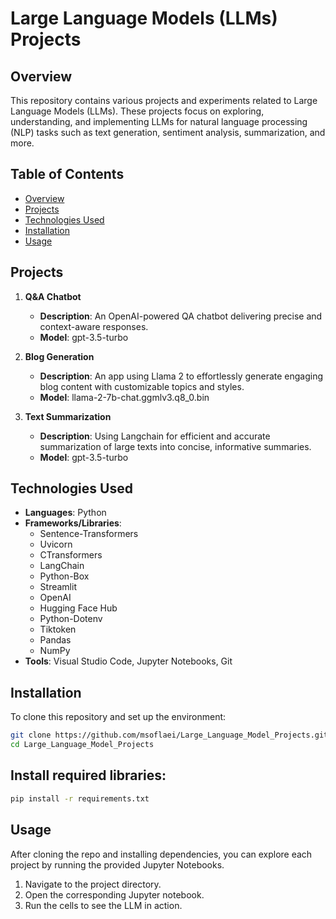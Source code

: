 # Large Language Models (LLMs) Projects

## Overview
This repository contains various projects and experiments related to Large Language Models (LLMs). These projects focus on exploring, understanding, and implementing LLMs for natural language processing (NLP) tasks such as text generation, sentiment analysis, summarization, and more.

## Table of Contents
- [Overview](#overview)
- [Projects](#projects)
- [Technologies Used](#technologies-used)
- [Installation](#installation)
- [Usage](#usage)

## Projects
1. **Q&A Chatbot**  
   - **Description**: An OpenAI-powered QA chatbot delivering precise and context-aware responses.
   - **Model**: gpt-3.5-turbo

2. **Blog Generation**  
   - **Description**: An app using Llama 2 to effortlessly generate engaging blog content with customizable topics and styles.
   - **Model**: llama-2-7b-chat.ggmlv3.q8_0.bin
  
3. **Text Summarization**  
   - **Description**: Using Langchain for efficient and accurate summarization of large texts into concise, informative summaries.
   - **Model**: gpt-3.5-turbo

## Technologies Used
- **Languages**: Python
- **Frameworks/Libraries**: 
  - Sentence-Transformers
  - Uvicorn
  - CTransformers
  - LangChain
  - Python-Box
  - Streamlit
  - OpenAI
  - Hugging Face Hub
  - Python-Dotenv
  - Tiktoken
  - Pandas
  - NumPy
- **Tools**: Visual Studio Code, Jupyter Notebooks, Git

## Installation
To clone this repository and set up the environment:

```bash
git clone https://github.com/msoflaei/Large_Language_Model_Projects.git
cd Large_Language_Model_Projects
```

## Install required libraries:
```bash
pip install -r requirements.txt
```

## Usage
After cloning the repo and installing dependencies, you can explore each project by running the provided Jupyter Notebooks.

1. Navigate to the project directory.
2. Open the corresponding Jupyter notebook.
3. Run the cells to see the LLM in action.


